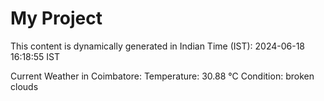 # My Project

This content is dynamically generated in Indian Time (IST): 2024-06-18 16:18:55 IST


Current Weather in Coimbatore:
Temperature: 30.88 °C
Condition: broken clouds
